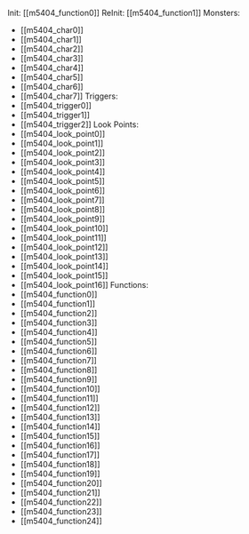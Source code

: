 Init: [[m5404_function0]]
ReInit: [[m5404_function1]]
Monsters:
- [[m5404_char0]]
- [[m5404_char1]]
- [[m5404_char2]]
- [[m5404_char3]]
- [[m5404_char4]]
- [[m5404_char5]]
- [[m5404_char6]]
- [[m5404_char7]]
Triggers:
- [[m5404_trigger0]]
- [[m5404_trigger1]]
- [[m5404_trigger2]]
Look Points:
- [[m5404_look_point0]]
- [[m5404_look_point1]]
- [[m5404_look_point2]]
- [[m5404_look_point3]]
- [[m5404_look_point4]]
- [[m5404_look_point5]]
- [[m5404_look_point6]]
- [[m5404_look_point7]]
- [[m5404_look_point8]]
- [[m5404_look_point9]]
- [[m5404_look_point10]]
- [[m5404_look_point11]]
- [[m5404_look_point12]]
- [[m5404_look_point13]]
- [[m5404_look_point14]]
- [[m5404_look_point15]]
- [[m5404_look_point16]]
Functions:
- [[m5404_function0]]
- [[m5404_function1]]
- [[m5404_function2]]
- [[m5404_function3]]
- [[m5404_function4]]
- [[m5404_function5]]
- [[m5404_function6]]
- [[m5404_function7]]
- [[m5404_function8]]
- [[m5404_function9]]
- [[m5404_function10]]
- [[m5404_function11]]
- [[m5404_function12]]
- [[m5404_function13]]
- [[m5404_function14]]
- [[m5404_function15]]
- [[m5404_function16]]
- [[m5404_function17]]
- [[m5404_function18]]
- [[m5404_function19]]
- [[m5404_function20]]
- [[m5404_function21]]
- [[m5404_function22]]
- [[m5404_function23]]
- [[m5404_function24]]
